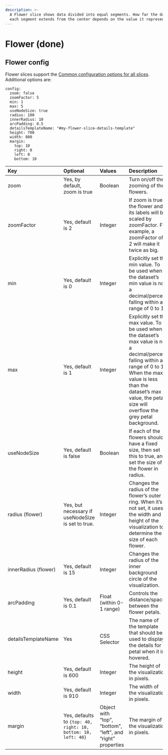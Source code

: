 ```yaml
---
description: >-
  A Flower slice shows data divided into equal segments. How far the data in
  each segment extends from the center depends on the value it represents.
---
```


# Flower \(done\)

## Flower config

Flower slices support the [Common configuration options for all slices](../slices/slices-and-common-configuration.md). Additional options are:

```text
config:
  zoom: false
  zoomFactor: 5
  min: 1
  max: 5
  useNodeSize: true
  radius: 100
  innerRadius: 10
  arcPadding: 0.5
  detailsTemplateName: "#my-flower-slice-details-template"
  height: 700
  width: 800
  margin:
    top: 10
    right: 0
    left: 0
    bottom: 10
```

| Key | Optional | Values | Description |
| :--- | :--- | :--- | :--- |
| zoom | Yes, by default, zoom is true | Boolean | Turn on/off the zooming of the flowers. |
| zoomFactor | Yes, default is 2 | Integer | If zoom is true, the flower and its labels will be scaled by zoomFactor. For example, a zoomFactor of 2 will make it twice as big. |
| min | Yes, default is 0 | Integer | Explicitly set the min value. To be used when the dataset’s min value is not a decimal/percent falling within a range of 0 to 1. |
| max | Yes, default is 1 | Integer | Explicitly set the max value. To be used when the dataset’s max value is not a decimal/percent falling within a range of 0 to 1. When the max value is less than the dataset’s max value, the petal size will overflow the grey petal background. |
| useNodeSize | Yes, default is false | Boolean | If each of the flowers should have a fixed size, then set this to true, and set the size of the flower in radius. |
| radius \(flower\) | Yes, but necessary if useNodeSize is set to true. | Integer | Changes the radius of the flower’s outer ring. When it’s not set, it uses the width and height of the visualization to determine the size of each flower. |
| innerRadius \(flower\) | Yes, default is 15 | Integer | Changes the radius of the inner background circle of the visualization. |
| arcPadding | Yes, default is 0.1 | Float \(within 0-1 range\) | Controls the distance/space between the flower petals. |
| detailsTemplateName | Yes | CSS Selector | The name of the template that should be used to display the details for a petal when it is hovered. |
| height | Yes, default is 600 | Integer | The height of the visualization in pixels. |
| width | Yes, default is 910 | Integer | The width of the visualization in pixels. |
| margin | Yes, defaults to `{top: 40, right: 10, bottom: 10, left: 40}` | Object with “top”, “bottom”, “left”, and “right” properties | The margin of the visualization in pixels. |



